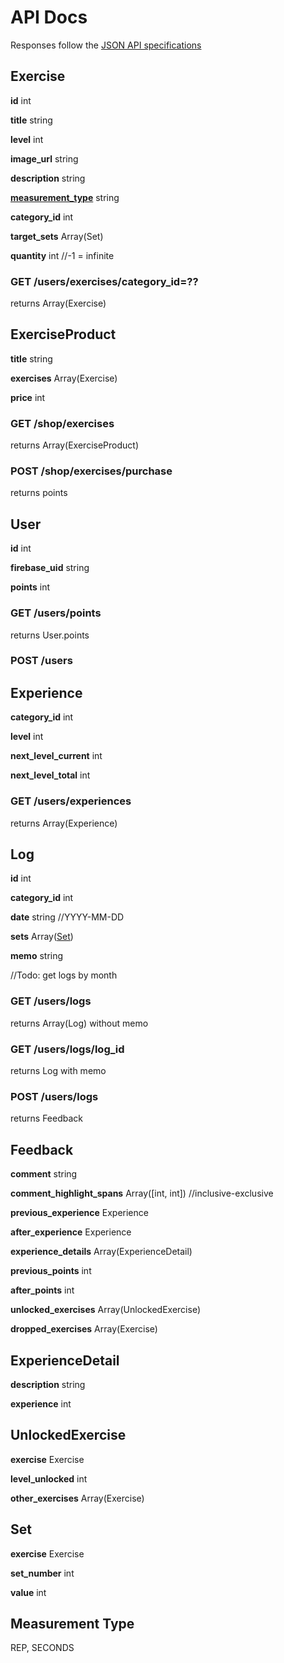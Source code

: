 # API Docs
Responses follow the [JSON API specifications](https://jsonapi.org/)

## Exercise
**id** int

**title** string

**level** int

**image_url** string

**description** string

**[measurement_type](#measurement-type)** string

**category_id** int

**target_sets** Array(Set)

**quantity** int //-1 = infinite

### GET /users/exercises/category_id=??
returns Array(Exercise)

## ExerciseProduct
**title** string

**exercises** Array(Exercise)

**price** int

### GET /shop/exercises
returns Array(ExerciseProduct)

### POST /shop/exercises/purchase
returns points

## User
**id** int

**firebase_uid** string

**points** int

### GET /users/points
returns User.points

### POST /users

## Experience
**category_id** int

**level** int

**next_level_current** int

**next_level_total** int

### GET /users/experiences
returns Array(Experience)

## Log
**id** int

**category_id** int

**date** string //YYYY-MM-DD

**sets** Array([Set](#set)) 

**memo** string

//Todo: get logs by month

### GET /users/logs
returns Array(Log) without memo

### GET /users/logs/log_id
returns Log with memo

### POST /users/logs
returns Feedback

## Feedback
**comment** string

**comment_highlight_spans** Array([int, int]) //inclusive-exclusive

**previous_experience** Experience

**after_experience** Experience

**experience_details** Array(ExperienceDetail)

**previous_points** int

**after_points** int

**unlocked_exercises** Array(UnlockedExercise)

**dropped_exercises** Array(Exercise)

## ExperienceDetail
**description** string

**experience** int

## UnlockedExercise
**exercise** Exercise

**level_unlocked** int

**other_exercises** Array(Exercise)

## Set

**exercise** Exercise

**set_number** int

**value** int

## Measurement Type
REP, SECONDS
